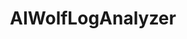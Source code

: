 ---
title: AIWolfLogAnalyzer
description: 人狼知能大会自然言語部門向けのログファイルを解析することを助けるプログラムです。
lang: Python3
GitHub: https://github.com/aiwolfdial/AIWolfLogAnalyzer
page: /research
display_order: 1
---